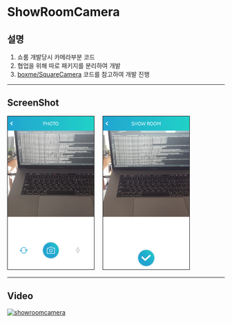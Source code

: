 # ShowRoomCamera

## 설명

1. 쇼룸 개발당시 카메라부분 코드
2. 협업을 위해 따로 패키지를 분리하여 개발
3. [boxme/SquareCamera](https://github.com/boxme/SquareCamera) 코드를 참고하여 개발 진행

---

## ScreenShot

<p float="left">
<img src="https://github.com/yoosanghyeon/ShowRoomCamera/blob/master/showroom_camera.png?raw=true" alt="camera" width="200" style="max-width: 100%;border-width: 1px;border-style: solid;"/>
<img src="https://github.com/yoosanghyeon/ShowRoomCamera/blob/master/showroom_edit.png?raw=true" alt="edit" width="200" style="max-width: 100%;margin-left: 15px;border-width: 1px;border-style: solid;"/>
</p>



---
## Video
[![showroomcamera](http://img.youtube.com/vi/m2FBBN16QFU/0.jpg)](http://www.youtube.com/watch?v=m2FBBN16QFU "showroomcamera")
